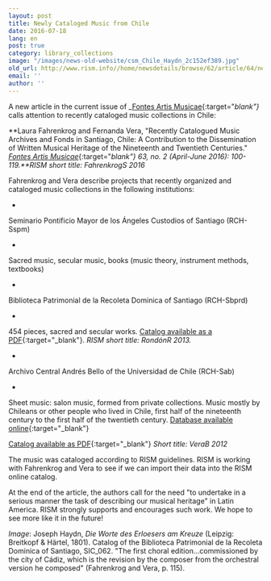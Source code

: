 ```yaml
---
layout: post
title: Newly Cataloged Music from Chile
date: 2016-07-18
lang: en
post: true
category: library_collections
image: "/images/news-old-website/csm_Chile_Haydn_2c152ef389.jpg"
old_url: http://www.rism.info//home/newsdetails/browse/62/article/64/newly-cataloged-music-from-chile.html
email: ''
author: ''
---
```


A new article in the current issue of _[Fontes Artis Musicae](https://muse.jhu.edu/journal/688){:target="_blank"}_ calls attention to recently cataloged music collections in Chile:

**Laura Fahrenkrog and Fernanda Vera, "Recently Catalogued Music Archives and Fonds in Santiago, Chile: A Contribution to the Dissemination of Written Musical Heritage of the Nineteenth and Twentieth Centuries." [_Fontes Artis Musicae_](http://www.iaml.info/fontes-artis-musicae){:target="_blank"} 63, no. 2 (April-June 2016): 100-119.**RISM short title: FahrenkrogS 2016_

Fahrenkrog and Vera describe projects that recently organized and cataloged music collections in the following institutions:

-

Seminario Pontificio Mayor de los Ángeles Custodios of Santiago (RCH-Sspm)

-

Sacred music, secular music, books (music theory, instrument methods, textbooks)


-

Biblioteca Patrimonial de la Recoleta Dominica of Santiago (RCH-Sbprd)

-

454 pieces, sacred and secular works. [Catalog available as a PDF](http://www.museodominico.cl/620/articles-9841_archivo_01.pdf){:target="_blank"}. _RISM short title: RondónR 2013._


-

Archivo Central Andrés Bello of the Universidad de Chile (RCH-Sab)

-

Sheet music: salon music, formed from private collections. Music mostly by Chileans or other people who lived in Chile, first half of the nineteenth century to the first half of the twentieth century.
[Database available online](http://archivobello.uchile.cl/partituras/){:target="_blank"}

[Catalog available as PDF](http://archivobello.uchile.cl/partituras/pdf/partituras.pdf){:target="_blank"} _Short title: VeraB 2012_


The music was cataloged according to RISM guidelines. RISM is working with Fahrenkrog and Vera to see if we can import their data into the RISM online catalog.

At the end of the article, the authors call for the need "to undertake in a serious manner the task of describing our musical heritage" in Latin America. RISM strongly supports and encourages such work. We hope to see more like it in the future!

_Image_: Joseph Haydn, _Die Worte des Erloesers am Kreuze_ (Leipzig: Breitkopf & Härtel, 1801). Catalog of the Biblioteca Patrimonial de la Recoleta Dominica of Santiago, SIC\_062. "The first choral edition...commissioned by the city of Cádiz, which is the revision by the composer from the orchestral version he composed" (Fahrenkrog and Vera, p. 115).
